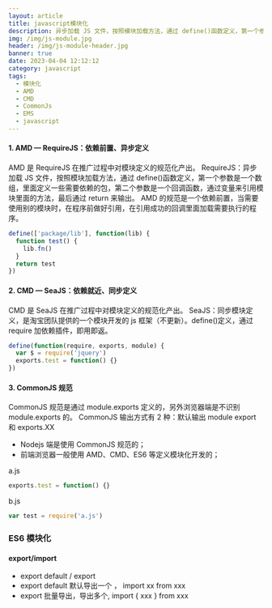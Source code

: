```yaml
---
layout: article
title: javascript模块化
description: 异步加载 JS 文件，按照模块加载方法，通过 define()函数定义，第一个参数是一个数组，里面定义一些需要依赖的包，第二个参数是一个回调函数，通过变量来引用模块里面的方法，最后通过 return 来输出
img: /img/js-module.jpg
header: /img/js-module-header.jpg
banner: true
date: 2023-04-04 12:12:12
category: javascript
tags:
  - 模块化
  - AMD
  - CMD
  - CommonJs
  - EMS
  - javascript
---
```



#### 1. AMD — RequireJS：依赖前置、异步定义

AMD 是 RequireJS 在推广过程中对模块定义的规范化产出。
RequireJS：异步加载 JS 文件，按照模块加载方法，通过 define()函数定义，第一个参数是一个数组，里面定义一些需要依赖的包，第二个参数是一个回调函数，通过变量来引用模块里面的方法，最后通过 return 来输出。
AMD 的规范是一个依赖前置，当需要使用别的模块时，在程序前做好引用，在引用成功的回调里面加载需要执行的程序。

```javascript
define(['package/lib'], function(lib) {
  function test() {
    lib.fn()
  }
  return test
})
```

#### 2. CMD — SeaJS：依赖就近、同步定义

CMD 是 SeaJS 在推广过程中对模块定义的规范化产出。
SeaJS：同步模块定义，是淘宝团队提供的一个模块开发的 js 框架（不更新）。define()定义，通过 require 加依赖插件，即用即返。

```javascript
define(function(require, exports, module) {
  var $ = require('jquery')
  exports.test = function() {}
})
```

#### 3. CommonJS 规范

CommonJS 规范是通过 module.exports 定义的，另外浏览器端是不识别 module.exports 的。
CommonJS 输出方式有 2 种：默认输出 module export 和 exports.XX

- Nodejs 端是使用 CommonJS 规范的；
- 前端浏览器一般使用 AMD、CMD、ES6 等定义模块化开发的；

a.js

```javascript
exports.test = function() {}
```

b.js

```javascript
var test = require('a.js')
```

### ES6 模块化

#### export/import

- export default / export
- export default 默认导出一个 ， import xx from xxx
- export 批量导出，导出多个, import { xxx } from xxx
